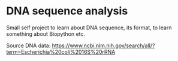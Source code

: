 # DNA sequence analysis
Small self project to learn about DNA sequence, its format, to learn something about Biopython etc. 

Source DNA data: https://www.ncbi.nlm.nih.gov/search/all/?term=Escherichia%20coli%2016S%20rRNA
